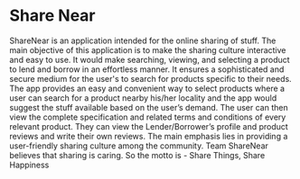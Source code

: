 # Share Near 

ShareNear is an application intended for the online sharing of stuff. The main objective of this application is to make the sharing culture interactive and easy to use. It would make searching, viewing, and selecting a product to lend and borrow in an effortless manner. It ensures a sophisticated and secure medium for the user's to search for products specific to their needs. The app provides an easy and convenient way to select products where a user can search for a product nearby his/her locality and the app would suggest the stuff available based on the user’s demand. The user can then view the complete specification and related terms and conditions of every relevant product. They can view the Lender/Borrower’s profile and product reviews and write their own reviews. The main emphasis lies in providing a user-friendly sharing culture among the community. Team ShareNear believes that sharing is caring. So the motto is - Share Things, Share Happiness